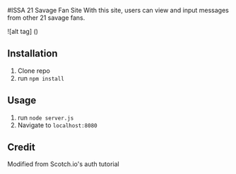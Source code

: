#ISSA 21 Savage Fan Site
With this site, users can view and input messages from other 21 savage fans.

![alt tag] ()


## Installation

1. Clone repo
2. run `npm install`

## Usage

1. run `node server.js`
2. Navigate to `localhost:8080`

## Credit

Modified from Scotch.io's auth tutorial
